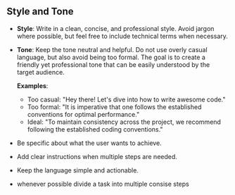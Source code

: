 ## Style and Tone

- **Style**: Write in a clean, concise, and professional style. Avoid jargon where possible, but feel free to include technical terms when necessary.
- **Tone**: Keep the tone neutral and helpful. Do not use overly casual language, but also avoid being too formal. The goal is to create a friendly yet professional tone that can be easily understood by the target audience.

  **Examples**:

  - Too casual: "Hey there! Let's dive into how to write awesome code."
  - Too formal: "It is imperative that one follows the established conventions for optimal performance."
  - Ideal: "To maintain consistency across the project, we recommend following the established coding conventions."

- Be specific about what the user wants to achieve.
- Add clear instructions when multiple steps are needed.
- Keep the language simple and actionable.
- whenever possible divide a task into multiple consise steps